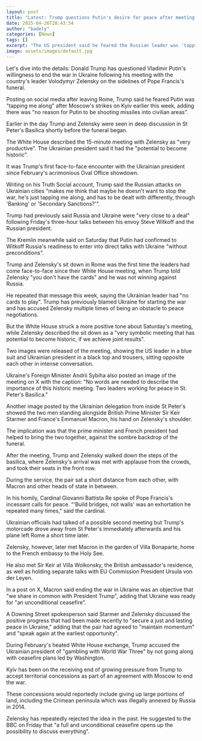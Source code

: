 ```yaml
---
layout: post
title: "Latest: Trump questions Putin's desire for peace after meeting Zelensky at the Vatican"
date: 2025-04-26T20:43:54
author: "badely"
categories: [News]
tags: []
excerpt: "The US president said he feared the Russian leader was 'tapping me along' given Moscow's strikes on Kyiv earlier this week."
image: assets/images/default.jpg
---
```


Let's dive into the details: Donald Trump has questioned Vladimir Putin's willingness to end the war in Ukraine following his meeting with the country's leader Volodymyr Zelensky on the sidelines of Pope Francis's funeral.

Posting on social media after leaving Rome, Trump said he feared Putin was "tapping me along" after Moscow's strikes on Kyiv earlier this week, adding there was "no reason for Putin to be shooting missiles into civilian areas".

Earlier in the day Trump and Zelensky were seen in deep discussion in St Peter's Basilica shortly before the funeral began.

The White House described the 15-minute meeting with Zelensky as "very productive". The Ukrainian president said it had the "potential to become historic".

It was Trump's first face-to-face encounter with the Ukrainian president since February's acrimonious Oval Office showdown.

Writing on his Truth Social account, Trump said the Russian attacks on Ukrainian cities "makes me think that maybe he doesn't want to stop the war, he's just tapping me along, and has to be dealt with differently, through 'Banking' or 'Secondary Sanctions?'".

Trump had previously said Russia and Ukraine were "very close to a deal" following Friday's three-hour talks between his envoy Steve Witkoff and the Russian president. 

The Kremlin meanwhile said on Saturday that Putin had confirmed to Witkoff Russia's readiness to enter into direct talks with Ukraine "without preconditions". 

Trump and Zelensky's sit down in Rome was the first time the leaders had come face-to-face since their White House meeting, when Trump told Zelensky "you don't have the cards" and he was not winning against Russia.

He repeated that message this week, saying the Ukrainian leader had "no cards to play". Trump has previously blamed Ukraine for starting the war and has accused Zelensky multiple times of being an obstacle to peace negotiations. 

But the White House struck a more positive tone about Saturday's meeting, while Zelensky described the sit down as a "very symbolic meeting that has potential to become historic, if we achieve joint results".

Two images were released of the meeting, showing the US leader in a blue suit and Ukrainian president in a black top and trousers, sitting opposite each other in intense conversation.

Ukraine's Foreign Minister Andrii Sybiha also posted an image of the meeting on X with the caption: "No words are needed to describe the importance of this historic meeting. Two leaders working for peace in St. Peter's Basilica."

Another image posted by the Ukrainian delegation from inside St Peter's showed the two men standing alongside British Prime Minister Sir Keir Starmer and France's Emmanuel Macron, his hand on Zelensky's shoulder. 

The implication was that the prime minister and French president had helped to bring the two together, against the sombre backdrop of the funeral.

After the meeting, Trump and Zelensky walked down the steps of the basilica, where Zelensky's arrival was met with applause from the crowds, and took their seats in the front row. 

During the service, the pair sat a short distance from each other, with Macron and other heads of state in between.

In his homily, Cardinal Giovanni Battista Re spoke of Pope Francis's incessant calls for peace. "'Build bridges, not walls' was an exhortation he repeated many times," said the cardinal.

Ukrainian officials had talked of a possible second meeting but Trump's motorcade drove away from St Peter's immediately afterwards and his plane left Rome a short time later.

Zelensky, however, later met Macron in the garden of Villa Bonaparte, home to the French embassy to the Holy See. 

He also met Sir Keir at Villa Wolkonsky, the British ambassador's residence, as well as holding separate talks with EU Commission President Ursula von der Leyen.

In a post on X, Macron said ending the war in Ukraine was an objective that "we share in common with President Trump", adding that Ukraine was ready for "an unconditional ceasefire".

A Downing Street spokesperson said Starmer and Zelensky discussed the positive progress that had been made recently to "secure a just and lasting peace in Ukraine," adding that the pair had agreed to "maintain momentum" and "speak again at the earliest opportunity".

During February's heated White House exchange, Trump accused the Ukrainian president of "gambling with World War Three" by not going along with ceasefire plans led by Washington.

Kyiv has been on the receiving end of growing pressure from Trump to accept territorial concessions as part of an agreement with Moscow to end the war.

These concessions would reportedly include giving up large portions of land, including the Crimean peninsula which was illegally annexed by Russia in 2014.

Zelensky has repeatedly rejected the idea in the past. He suggested to the BBC on Friday that "a full and unconditional ceasefire opens up the possibility to discuss everything".

